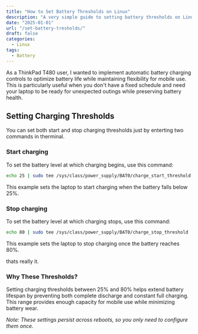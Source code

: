 ```yaml
---
title: "How to Set Battery Thresholds on Linux"
description: "A very simple guide to setting battery thresholds on Linux for your laptops."
date: "2025-01-01"
url: "/set-battery-tresholds/"
draft: false
categories: 
  - Linux 
tags:
  - Battery
---
```


As a ThinkPad T480 user, I wanted to implement automatic battery charging controls to optimize battery life while maintaining flexibility for mobile use. This is particularly useful when you don't have a fixed schedule and need your laptop to be ready for unexpected outings while preserving battery health.

## Setting Charging Thresholds 

You can set both start and stop charging thresholds just by enterting two commands in therminal. 

### Start charging

To set the battery level at which charging begins, use this command:

```bash
echo 25 | sudo tee /sys/class/power_supply/BAT0/charge_start_threshold
```
This example sets the laptop to start charging when the battery falls below 25%.

### Stop charging

To set the battery level at which charging stops, use this command:

```bash
echo 80 | sudo tee /sys/class/power_supply/BAT0/charge_stop_threshold
```
This example sets the laptop to stop charging once the battery reaches 80%.

thats really it. 

### Why These Thresholds?

Setting charging thresholds between 25% and 80% helps extend battery lifespan by preventing both complete discharge and constant full charging. This range provides enough capacity for mobile use while minimizing battery wear.

*Note: These settings persist across reboots, so you only need to configure them once.*
